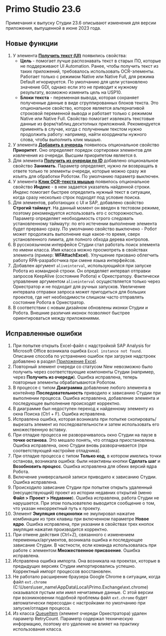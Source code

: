 # Primo Studio 23.6
Примечания к выпуску Студии 23.6 описывают изменения для версии приложения, выпущенной в июне 2023 года.

## Новые функции 
1. У элемента [**Получить текст (UI)**](https://docs.primo-rpa.ru/primo-rpa/g_elements/el_basic/els_uiinteraction/el_gettext) появились свойства:
   * **Цель** - помогает лучше распознавать текст в старых ПО, которые не поддерживают UI Automation. Ранее, чтобы получить текст из таких приложений, требовалось использовать OCR-элементы. Работает только с режимом Native или Native Full, для режима Default игнорируется. По умолчанию для цели установлено значение GDI, однако если это не приводит к нужному результату, возможно изменить цель на USP10.
   * **Блоки текста** - переменная вывода, которая сохраняет полученные данные в виде сгруппированных блоков текста. Это опциональное свойство, которое является альтернативой строковой переменной вывода и работает только с режимом Native или Native Full. Свойство помогает извлекать текстовые данные из форм/таблиц десктопных приложений. Рекомендуется применять в случае, когда с полученным текстом нужно продолжить работу: например, найти координаты нужного слова, чтобы выполнить клик мышью. 
1. У элемента [**Добавить в очередь**](https://docs.primo-rpa.ru/primo-rpa/g_elements/el_basic/els_orch/els_queues/addtoqueue) появилось опциональное свойство **Приоритет**. Оно определяет порядок сортировки элементов для извлечения из очереди. Высшим приоритетом является `0`.
1. Для элемента [**Получить из очереди по ID**](https://docs.primo-rpa.ru/primo-rpa/g_elements/el_basic/els_orch/els_queues/peekqueueid) добавлено опциональное свойство **Занимать**. Параметр определяет, нужно ли возвращать в ответе только те элементы очереди, которые можно сразу же изъять для обработки Роботом. По умолчанию параметр выключен.
1. У элемента [**Клик OCR-текста мышью**](https://docs.primo-rpa.ru/primo-rpa/g_elements/el_basic/els_ocr/el_ocr_textclick) появилось опциональное свойство **Индекс** - в нем задается указатель найденной строки. Индекс помогает быстрее определить нужный текст в ситуации, когда сразу несколько строк подходят под условие поиска.
1. Для элементов, работающих с UI и SAP, добавлено свойство **Строгий таймаут**. На данный момент он введен в тестовом режиме, поэтому рекомендуется использовать его с осторожностью. Параметр определяет необходимость строго следовать установленному таймауту: по его истечении выполнение элемента будет прервано сразу. По умолчанию свойство выключено - Робот может продолжать выполнение еще какое-то время, сверх установленного лимита, для полного обхода дерева контролов. 
1. В русскоязычном интерфейсе Студии стал работать поиск элемента по имени класса. Имя класса можно просмотреть в свойствах элемента (пример: **WFAttachExcel**). Улучшение призвано облегчить работу RPA-разработчика при смене языка интерфейсов. 
1. Добавлен аргумент `aliveinterval`, использующийся при запуске Робота из командной строки. Он определяет интервал отправки запросов KeepAlive (состояние Робота) к Оркестратору. Фактически управление аргументом `aliveinterval` осуществляется только через Оркестратор и не подходит для ручных запусков. Увеличение интервала отправки запроса может пригодиться для больших проектов, где нет необходимости слишком часто отправлять состояние Робота в Оркестратор.
1. В соответствии с новым дизайном обновлены иконки Студии и Робота. Внешние различия иконок позволяют быстрее ориентироваться между приложениями.  

## Исправленные ошибки
1. При попытке открыть Excel-файл с надстройкой SAP Analysis for Microsoft Office возникала ошибка `Excel instance not found`. Описание способа по устранению ошибок при загрузке надстроек добавлено в раздел [Приложение Excel](https://docs.primo-rpa.ru/primo-rpa/g_elements/el_basic/els_excel/el_excel_app#загрузка-надстроек).
1. Повторный элемент очереди со статусом New невозможно было получить через соответствующие компоненты Студии (например, через **Получить из очереди**). Ошибка исправлена, теперь повторные элементы обрабатываются Роботом.
1. В процессе с типом **Диаграмма** добавление любого элемента в контейнер **Последовательность** приводило к зависанию Студии при выполнении процесса. Ошибка исправлена, добавление элемента и последующее выполнение происходят корректно.
1. В диаграмме был недоступен переход к найденному элементу из окна Поиска (Ctrl + F). Ошибка исправлена. 
1. Исправлена ошибка, которая возникала при попытке cкопировать/вырезать элемент из последовательности и затем использовать его множественную вставку.
1. При отладке процесса не разворачивалось окно Студии на паузе в **точке останова**. Это мешало понять, что отладка приостановлена. Ошибка исправлена, окно Студии вновь разворачивается (при соответствующей настройке отладчика).
1. При отладке процесса с типом **Только код**, в котором имелись точки останова, возникала ошибка: были неактивны кнопки **Сделать шаг** и **Возобновить процесс**. Ошибка исправлена для обеих версий ядра Робота.
1. Включение универсальной записи приводило к зависанию Студии. Ошибка исправлена.
1. Происходило зависание Студии при попытке открыть удаленный (несуществующий) проект из истории недавних открытий (меню **Файл > Проект > Недавние**). Ошибка исправлена, работа Студии не нарушается. При этом пользователю выводится сообщение о том, что указан некорректный путь к проекту.
1. Элемент **Эмуляция спецкнопки** не эмулировал нажатие комбинации из трех клавиш при включенном параметре **Новое ядро**. Ошибка исправлена, при указании в свойствах трех кнопок эмуляция нажатия производится корректно.
1. При отмене действия (Ctrl+Z), связанного с изменением переменных/аргументов, возникала ошибка и последующее зависание Студии. В частности, если команда использовалась при работе с элементом **Множественное присвоение**. Ошибка исправлена.
1. Исправлена ошибка импорта. Она возникала на проектах, которые в предыдущих версиях Студии импортировались успешно. Корректный импорт процессов восстановлен.
1. Не работало расширение браузера Google Chrome в ситуации, когда файл `ext.chrome` (C:\Users\user_name\AppData\Local\Primo.Exchange\ext.chrome) оказывался пустым или имел нечитаемые данные. С этой версии при возникновении подобной проблемы файл `ext.chrome` будет автоматически пересоздан с настройками по умолчанию при запуске/отладке процесса.
1. Из класса [QueueItem](https://docs.primo-rpa.ru/primo-rpa/g_elements/el_basic/els_orch/els_queues/datatypes) (элемент очереди Оркестратора) удален параметр RetryCount. Параметр содержал техническую информацию, поэтому его удаление не влияет на практику использования класса.
